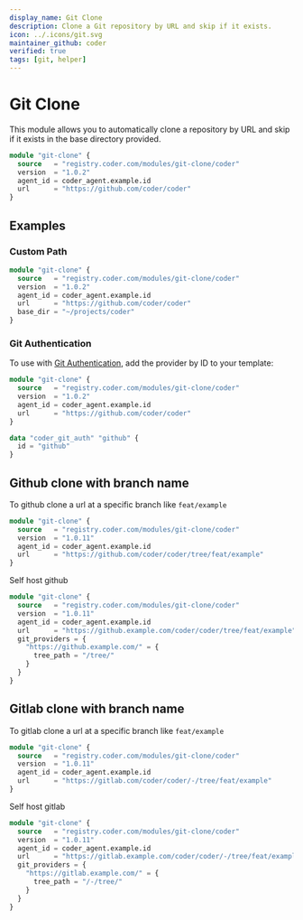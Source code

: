 ```yaml
---
display_name: Git Clone
description: Clone a Git repository by URL and skip if it exists.
icon: ../.icons/git.svg
maintainer_github: coder
verified: true
tags: [git, helper]
---
```


# Git Clone

This module allows you to automatically clone a repository by URL and skip if it exists in the base directory provided.

```tf
module "git-clone" {
  source   = "registry.coder.com/modules/git-clone/coder"
  version  = "1.0.2"
  agent_id = coder_agent.example.id
  url      = "https://github.com/coder/coder"
}
```

## Examples

### Custom Path

```tf
module "git-clone" {
  source   = "registry.coder.com/modules/git-clone/coder"
  version  = "1.0.2"
  agent_id = coder_agent.example.id
  url      = "https://github.com/coder/coder"
  base_dir = "~/projects/coder"
}
```

### Git Authentication

To use with [Git Authentication](https://coder.com/docs/v2/latest/admin/git-providers), add the provider by ID to your template:

```tf
module "git-clone" {
  source   = "registry.coder.com/modules/git-clone/coder"
  version  = "1.0.2"
  agent_id = coder_agent.example.id
  url      = "https://github.com/coder/coder"
}

data "coder_git_auth" "github" {
  id = "github"
}
```

## Github clone with branch name

To github clone a url at a specific branch like `feat/example`

```tf
module "git-clone" {
  source   = "registry.coder.com/modules/git-clone/coder"
  version  = "1.0.11"
  agent_id = coder_agent.example.id
  url      = "https://github.com/coder/coder/tree/feat/example"
}
```

Self host github

```tf
module "git-clone" {
  source   = "registry.coder.com/modules/git-clone/coder"
  version  = "1.0.11"
  agent_id = coder_agent.example.id
  url      = "https://github.example.com/coder/coder/tree/feat/example"
  git_providers = {
    "https://github.example.com/" = {
      tree_path = "/tree/"
    }
  }
}
```

## Gitlab clone with branch name

To gitlab clone a url at a specific branch like `feat/example`

```tf
module "git-clone" {
  source   = "registry.coder.com/modules/git-clone/coder"
  version  = "1.0.11"
  agent_id = coder_agent.example.id
  url      = "https://gitlab.com/coder/coder/-/tree/feat/example"
}
```

Self host gitlab

```tf
module "git-clone" {
  source   = "registry.coder.com/modules/git-clone/coder"
  version  = "1.0.11"
  agent_id = coder_agent.example.id
  url      = "https://gitlab.example.com/coder/coder/-/tree/feat/example"
  git_providers = {
    "https://gitlab.example.com/" = {
      tree_path = "/-/tree/"
    }
  }
}
```

